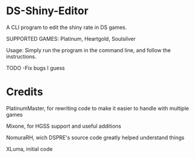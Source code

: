# DS-Shiny-Editor
A CLI program to edit the shiny rate in DS games.

SUPPORTED GAMES: Platinum, Heartgold, Soulsilver


Usage: Simply run the program in the command line, and follow the instructions.

TODO
-Fix bugs I guess

# Credits

PlatinumMaster, for rewriting code to make it easier to handle with multiple games

Mixone, for HGSS support and useful additions

NomuraRH, wich DSPRE's source code greatly helped understand things

XLuma, initial code
